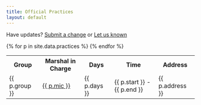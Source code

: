 ```yaml
---
title: Official Practices
layout: default
---
```


Have updates? [Submit a change](https://github.com/academie-de-espee/earl-marshal/blob/master/_data/practices.csv) or [Let us known](https://github.com/academie-de-espee/earl-marshal/issues/new)

<table width="100%">
<tr>
<th> Group </th> <th> Marshal in Charge </th> <th> Days </th> <th> Time <th> Address </th>
{% for p in site.data.practices %}
<tr>
    <td> {{ p.group }} </td>
    <td> <a href='mailto:{{p.email}}'>{{ p.mic }}</a> </td>
    <td> {{ p.days }} </td>
    <td> {{ p.start }} - {{ p.end }} </td>
    <td> {{ p.address }} </td>
</tr>
{% endfor %}
